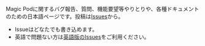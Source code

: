 Magic Podに関するバグ報告、質問、機能要望等やりとりや、各種ドキュメントのための日本語ページです。投稿は[Issues](https://github.com/Magic-Pod/japanese-issue-board/issues)から。

- Issueはどなたでも書き込めます。
- 英語で問題ない方は[英語版のIssues](https://github.com/Magic-Pod/issue-and-doc/issues)をご利用ください。
